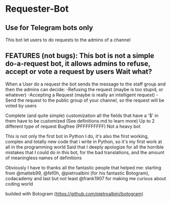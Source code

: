 # Requester-Bot
Use for Telegram bots only
-
This bot let users to do requests to the admins of a channel

FEATURES (not bugs):
This bot is not a simple do-a-request bot, it allows admins to refuse, accept or vote a request by users
Wait what?
-
When a User do a request the bot sends the message to the staff group and then the admins can decide:
-Refusing the request (maybe is too stupid, or whatever)
-Accepting a Request (maybe is really an intelligent request)
-Send the request to the public group of your channel, so the request will be voted by users

Complete (and quite simple) customization all the fields that have a '$' in them have to be customized (See definitions.md to learn more)
Up to 2 different type of request
Bugfree (PFFFFFFFFF)
Not a heavy bot


This is not only the first bot in Python I do, it's also the first working, complex and totally new code that i write in Python, so it's my first work at all in the programming world
Said that I deeply apologize for all the horrible mistakes that I could do in this bot, for the bad translations, and the amount of meaningless names of definitions

Obviously I have to thanks all the fantastic people that helped me: starting from @matteb99, @fef0h, @pietroalbini (for his fantastic Botogram), codacademy and last but not least @frank1907 for making me curious about coding world 

builded with Botogram (https://github.com/pietroalbini/botogram)
